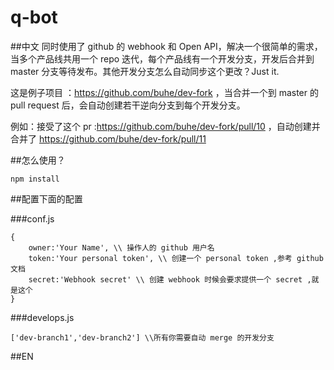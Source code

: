 # q-bot

##中文
同时使用了 github 的 webhook 和 Open API，解决一个很简单的需求，当多个产品线共用一个 repo 迭代，每个产品线有一个开发分支，开发后合并到 master 分支等待发布。其他开发分支怎么自动同步这个更改？Just it.

这是例子项目 ：https://github.com/buhe/dev-fork ，当合并一个到 master 的 pull request 后，会自动创建若干逆向分支到每个开发分支。

例如：接受了这个 pr :https://github.com/buhe/dev-fork/pull/10 ，自动创建并合并了 https://github.com/buhe/dev-fork/pull/11

##怎么使用？
```
npm install
```
##配置下面的配置

###conf.js
```
{
    owner:'Your Name', \\ 操作人的 github 用户名
    token:'Your personal token', \\ 创建一个 personal token ,参考 github 文档
    secret:'Webhook secret' \\ 创建 webhook 时候会要求提供一个 secret ,就是这个
}
```
###develops.js
```
['dev-branch1','dev-branch2'] \\所有你需要自动 merge 的开发分支
```

##EN

